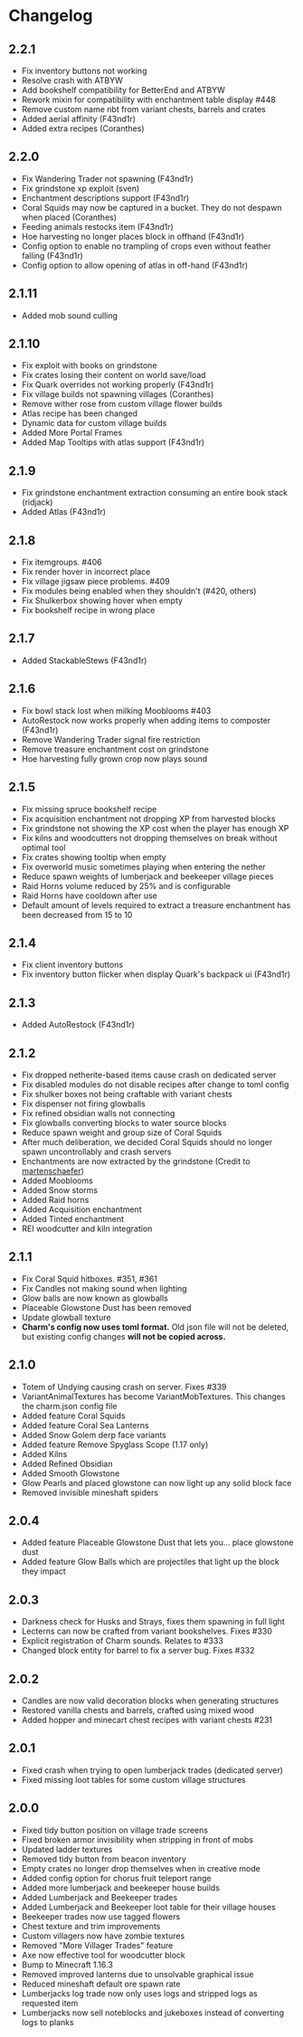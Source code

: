 # Changelog

## 2.2.1
* Fix inventory buttons not working
* Resolve crash with ATBYW
* Add bookshelf compatibility for BetterEnd and ATBYW
* Rework mixin for compatibility with enchantment table display #448
* Remove custom name nbt from variant chests, barrels and crates
* Added aerial affinity (F43nd1r)
* Added extra recipes (Coranthes)

## 2.2.0
* Fix Wandering Trader not spawning (F43nd1r)
* Fix grindstone xp exploit (sven)
* Enchantment descriptions support (F43nd1r)
* Coral Squids may now be captured in a bucket. They do not despawn when placed (Coranthes)
* Feeding animals restocks item (F43nd1r)
* Hoe harvesting no longer places block in offhand (F43nd1r)
* Config option to enable no trampling of crops even without feather falling (F43nd1r)
* Config option to allow opening of atlas in off-hand (F43nd1r)

## 2.1.11
* Added mob sound culling

## 2.1.10
* Fix exploit with books on grindstone
* Fix crates losing their content on world save/load
* Fix Quark overrides not working properly (F43nd1r)
* Fix village builds not spawning villages (Coranthes)
* Remove wither rose from custom village flower builds
* Atlas recipe has been changed
* Dynamic data for custom village builds
* Added More Portal Frames
* Added Map Tooltips with atlas support (F43nd1r)

## 2.1.9
* Fix grindstone enchantment extraction consuming an entire book stack (ridjack)
* Added Atlas (F43nd1r)

## 2.1.8
* Fix itemgroups. #406
* Fix render hover in incorrect place
* Fix village jigsaw piece problems. #409
* Fix modules being enabled when they shouldn't (#420, others)
* Fix Shulkerbox showing hover when empty
* Fix bookshelf recipe in wrong place

## 2.1.7
* Added StackableStews (F43nd1r)

## 2.1.6
* Fix bowl stack lost when milking Mooblooms #403
* AutoRestock now works properly when adding items to composter (F43nd1r)
* Remove Wandering Trader signal fire restriction
* Remove treasure enchantment cost on grindstone
* Hoe harvesting fully grown crop now plays sound

## 2.1.5
* Fix missing spruce bookshelf recipe
* Fix acquisition enchantment not dropping XP from harvested blocks
* Fix grindstone not showing the XP cost when the player has enough XP
* Fix kilns and woodcutters not dropping themselves on break without optimal tool
* Fix crates showing tooltip when empty
* Fix overworld music sometimes playing when entering the nether
* Reduce spawn weights of lumberjack and beekeeper village pieces
* Raid Horns volume reduced by 25% and is configurable
* Raid Horns have cooldown after use
* Default amount of levels required to extract a treasure enchantment has been decreased from 15 to 10

## 2.1.4
* Fix client inventory buttons
* Fix inventory button flicker when display Quark's backpack ui (F43nd1r)

## 2.1.3
* Added AutoRestock (F43nd1r)

## 2.1.2
* Fix dropped netherite-based items cause crash on dedicated server
* Fix disabled modules do not disable recipes after change to toml config
* Fix shulker boxes not being craftable with variant chests
* Fix dispenser not firing glowballs
* Fix refined obsidian walls not connecting
* Fix glowballs converting blocks to water source blocks
* Reduce spawn weight and group size of Coral Squids
* After much deliberation, we decided Coral Squids should no longer spawn uncontrollably and crash servers
* Enchantments are now extracted by the grindstone (Credit to [martenschaefer](https://github.com/mschae23/grind-enchantments))
* Added Mooblooms
* Added Snow storms
* Added Raid horns
* Added Acquisition enchantment
* Added Tinted enchantment
* REI woodcutter and kiln integration

## 2.1.1
* Fix Coral Squid hitboxes. #351, #361
* Fix Candles not making sound when lighting
* Glow balls are now known as glowballs
* Placeable Glowstone Dust has been removed
* Update glowball texture
* **Charm's config now uses toml format.** Old json file will not be deleted, but existing config changes **will not be copied across.**

## 2.1.0
* Totem of Undying causing crash on server. Fixes #339
* VariantAnimalTextures has become VariantMobTextures. This changes the charm.json config file
* Added feature Coral Squids
* Added feature Coral Sea Lanterns
* Added Snow Golem derp face variants
* Added feature Remove Spyglass Scope (1.17 only)
* Added Kilns
* Added Refined Obsidian
* Added Smooth Glowstone
* Glow Pearls and placed glowstone can now light up any solid block face
* Removed invisible mineshaft spiders

## 2.0.4
* Added feature Placeable Glowstone Dust that lets you... place glowstone dust
* Added feature Glow Balls which are projectiles that light up the block they impact

## 2.0.3
* Darkness check for Husks and Strays, fixes them spawning in full light
* Lecterns can now be crafted from variant bookshelves. Fixes #330
* Explicit registration of Charm sounds. Relates to #333
* Changed block entity for barrel to fix a server bug. Fixes #332

## 2.0.2
* Candles are now valid decoration blocks when generating structures
* Restored vanilla chests and barrels, crafted using mixed wood
* Added hopper and minecart chest recipes with variant chests #231

## 2.0.1
* Fixed crash when trying to open lumberjack trades (dedicated server)
* Fixed missing loot tables for some custom village structures

## 2.0.0
* Fixed tidy button position on village trade screens
* Fixed broken armor invisibility when stripping in front of mobs
* Updated ladder textures
* Removed tidy button from beacon inventory
* Empty crates no longer drop themselves when in creative mode
* Added config option for chorus fruit teleport range
* Added more lumberjack and beekeeper house builds
* Added Lumberjack and Beekeeper trades
* Added Lumberjack and Beekeeper loot table for their village houses
* Beekeeper trades now use tagged flowers
* Chest texture and trim improvements
* Custom villagers now have zombie textures
* Removed "More Villager Trades" feature
* Axe now effective tool for woodcutter block
* Bump to Minecraft 1.16.3
* Removed improved lanterns due to unsolvable graphical issue
* Reduced mineshaft default ore spawn rate
* Lumberjacks log trade now only uses logs and stripped logs as requested item
* Lumberjacks now sell noteblocks and jukeboxes instead of converting logs to planks